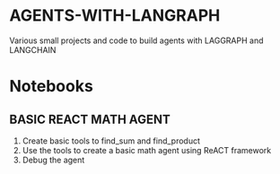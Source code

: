 # AGENTS-WITH-LANGRAPH
Various small projects and code to build agents with LAGGRAPH and LANGCHAIN

# Notebooks
## BASIC REACT MATH AGENT
1. Create basic tools to find_sum and find_product
2. Use the tools to create a basic math agent using ReACT framework
3. Debug the agent

